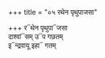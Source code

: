 +++
title = "०५ रथेन पृथुपाजसा"

+++
र᳓थेन पृथुपा᳓जसा  
दाश्वां᳓सम् उ᳓प गछतम्  
इ᳓न्द्रवायू इहा᳓ गतम्